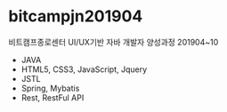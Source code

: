 # bitcampjn201904

비트캠프종로센터 
UI/UX기반 자바 개발자 양성과정 201904~10

- JAVA
- HTML5, CSS3, JavaScript, Jquery
- JSTL
- Spring, Mybatis
- Rest, RestFul API
